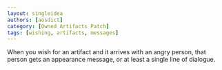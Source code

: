 ```yaml
---
layout: singleidea
authors: [aosdict]
category: [Owned Artifacts Patch]
tags: [wishing, artifacts, messages]
---
```

When you wish for an artifact and it arrives with an angry person, that person gets an appearance message, or at least a single line of dialogue.
